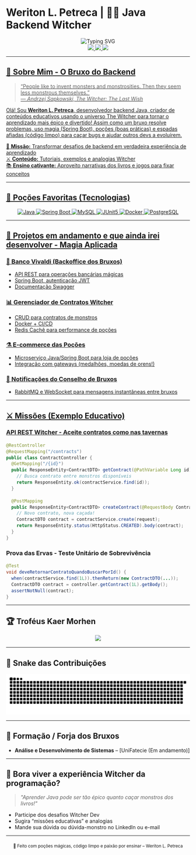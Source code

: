 # Weriton L. Petreca | 🧙‍♂️ Java Backend Witcher

<div align="center">
  <img src="https://readme-typing-svg.herokuapp.com?font=Fira+Code&size=35&duration=3000&pause=1000&color=FF6B35&center=true&vCenter=true&width=700&lines=Witcher+Backend+Developer;Spring+Boot+Alchemist;Solving+Problems+Like+a+Witcher;Java+Inspired+on+Kaer+Morhen" alt="Typing SVG"/>
</div>

<div align="center">
  <a href="https://linkedin.com/in/weriton-petreca">
    <img src="https://img.shields.io/badge/LinkedIn-0077B5?style=for-the-badge&logo=linkedin&logoColor=white"/>
  </a>
  <a href="mailto:eulcfr@gmail.com">
    <img src="https://img.shields.io/badge/Gmail-D14836?style=for-the-badge&logo=gmail&logoColor=white"/>
  </a>
  <a href="https://wa.me/5535997231989">
    <img src="https://img.shields.io/badge/WhatsApp-25D366?style=for-the-badge&logo=whatsapp&logoColor=white"/>
</div>

---

## 🧙 Sobre Mim - O Bruxo do Backend

> “People like to invent monsters and monstrosities. Then they seem less monstrous themselves.”  
> *― Andrzej Sapkowski, The Witcher: The Last Wish*

Olá! Sou **Weriton L. Petreca**, desenvolvedor backend Java, criador de conteúdos educativos usando o universo The Witcher para tornar o aprendizado mais épico e divertido! Assim como um bruxo resolve problemas, uso magia (Spring Boot), poções (boas práticas) e espadas afiadas (código limpo) para caçar bugs e ajudar outros devs a evoluírem.

🔮 **Missão:** Transformar desafios de backend em verdadeira experiência de aprendizado  
⚔️ **Conteúdo:** Tutoriais, exemplos e analogias Witcher  
📚 **Ensino cativante:** Aproveito narrativas dos livros e jogos para fixar conceitos

---

## 🧪 Poções Favoritas (Tecnologias)

<div align="center">
  <img src="https://img.shields.io/badge/Java-ED8B00?style=for-the-badge&logo=openjdk&logoColor=white" alt="Java"/>
  <img src="https://img.shields.io/badge/Spring_Boot-6DB33F?style=for-the-badge&logo=springboot&logoColor=white" alt="Spring Boot"/>
  <img src="https://img.shields.io/badge/MySQL-4479A1?style=for-the-badge&logo=mysql&logoColor=white" alt="MySQL"/>
  <img src="https://img.shields.io/badge/JUnit5-25A162?style=for-the-badge&logo=junit5&logoColor=white" alt="JUnit5"/>
  <img src="https://img.shields.io/badge/Docker-2496ED?style=for-the-badge&logo=docker&logoColor=white" alt="Docker"/>
  <img src="https://img.shields.io/badge/PostgreSQL-316192?style=for-the-badge&logo=postgresql&logoColor=white" alt="PostgreSQL"/>
</div>

---

## 🏰 Projetos em andamento e que ainda irei desenvolver - Magia Aplicada

### 🏦 Banco Vivaldi (Backoffice dos Bruxos)
- API REST para operações bancárias mágicas  
- Spring Boot, autenticação JWT
- Documentação Swagger

### 📊 Gerenciador de Contratos Witcher
- CRUD para contratos de monstros
- Docker + CI/CD
- Redis Cachê para performance de poções

### ⚗️ E-commerce das Poções
- Microserviço Java/Spring Boot para loja de poções
- Integração com gateways (medalhões, moedas de orens!)

### 📜 Notificações do Conselho de Bruxos
- RabbitMQ e WebSocket para mensagens instantâneas entre bruxos

---

## ⚔️ Missões (Exemplo Educativo)

### API REST Witcher - Aceite contratos como nas tavernas
```java
@RestController
@RequestMapping("/contracts")
public class ContractController {
  @GetMapping("/{id}")
  public ResponseEntity<ContractDTO> getContract(@PathVariable Long id) {
    // Busca contrato entre monstros disponíveis
    return ResponseEntity.ok(contractService.find(id));
  }

  @PostMapping
  public ResponseEntity<ContractDTO> createContract(@RequestBody ContractCreateRequest request) {
    // Novo contrato, nova caçada!
    ContractDTO contract = contractService.create(request);
    return ResponseEntity.status(HttpStatus.CREATED).body(contract);
  }
}
```
### Prova das Ervas - Teste Unitário de Sobrevivência

```java
@Test
void deveRetornarContratoQuandoBuscarPorId() {
  when(contractService.find(1L)).thenReturn(new ContractDTO(...));
  ContractDTO contract = controller.getContract(1L).getBody();
  assertNotNull(contract);
}
```
---

## 🏆 Troféus Kaer Morhen

<div align="center">
  <img src="https://github-profile-trophy.vercel.app/?username=weritonpetreca&theme=radical&no-frame=true&row=1" />
</div>

---

## 🐍 Snake das Contribuições

<picture>
  <source srcset="https://raw.githubusercontent.com/weritonpetreca/weritonpetreca/output/github-contribution-grid-snake-dark.svg" media="(prefers-color-scheme: dark)">
  <img src="https://raw.githubusercontent.com/weritonpetreca/weritonpetreca/output/github-contribution-grid-snake.svg" alt="Snake animation"/>
</picture>

---

## 🧙 Formação / Forja dos Bruxos

- **Análise e Desenvolvimento de Sistemas** – [UniFatecie (Em andamento)]

---

## 💬 Bora viver a experiência Witcher da programação?
> *"Aprender Java pode ser tão épico quanto caçar monstros dos livros!"*

- Participe dos desafios Witcher Dev
- Sugira “missões educativas” e analogias
- Mande sua dúvida ou dúvida-monstro no LinkedIn ou e-mail

---

<div align="center">
  <sub>🔮 Feito com poções mágicas, código limpo e paixão por ensinar – Weriton L. Petreca</sub>
</div>
